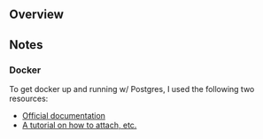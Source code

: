 ## Overview

## Notes

### Docker

To get docker up and running w/ Postgres, I used the following two resources:
* [Official documentation](https://hub.docker.com/_/postgres)
* [A tutorial on how to attach, etc.](https://www.optimadata.nl/blogs/1/n8dyr5-how-to-run-postgres-on-docker-part-1)